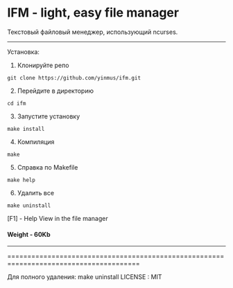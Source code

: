 IFM - light, easy file manager
=======================================================================================
Текстовый файловый менеджер, использующий ncurses. 
____



Установка:

1. Клонируйте репо 
```
git clone https://github.com/yinmus/ifm.git
```
2. Перейдите в директорию
```
cd ifm
```
3. Запустите установку
```
make install
```
4. Компиляция 
```
make
```
5. Справка по Makefile
```
make help
```
6. Удалить все
```
make uninstall
```
[F1] - Help View in the file manager
#### Weight - 60Kb
___
=======================================================================================


Для полного удаления: make uninstall
LICENSE : MIT
